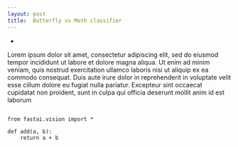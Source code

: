 ```yaml
---
layout: post
title:  Butterfly vs Moth classifier
---
```

-
Lorem ipsum dolor sit amet, consectetur adipiscing elit, sed do eiusmod tempor incididunt ut labore et dolore magna aliqua.
Ut enim ad minim veniam, quis nostrud exercitation ullamco laboris nisi ut aliquip ex ea commodo consequat.
Duis aute irure dolor in reprehenderit in voluptate velit esse cillum dolore eu fugiat nulla pariatur.
Excepteur sint occaecat cupidatat non proident, sunt in culpa qui officia deserunt mollit anim id est laborum

<pre>
<code class="python">
from fastai.vision import *

def add(a, b):
    return a + b
</code>
</pre>
